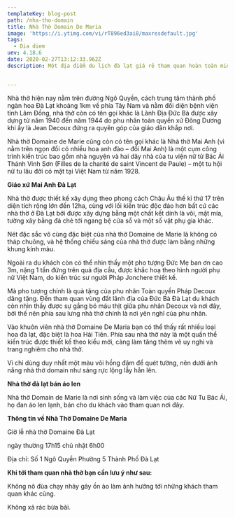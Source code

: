 ```yaml
---
templateKey: blog-post
path: /nha-tho-domain
title: Nhà Thờ Domain De Maria
image: 'https://i.ytimg.com/vi/rT896ed3ai8/maxresdefault.jpg' 
tags:
  - Dia diem
uev: 4.18.6
date: 2020-02-27T13:12:33.962Z
description: Một địa điểm du lịch đà lạt giá rẻ tham quan hoàn toàn miễn phí nhà thờ Domaine De Maria thu hút rất đông du khách gần xa tới tham quan trong bài viết này sẽ giới thiệu để bạn biết về nhà thờ tuyệt đẹp này nhá.


---
```




Nhà thờ hiện nay nằm trên đường Ngô Quyền, cách trung tâm thành phố ngàn hoa Đà Lạt  khoảng 1km về phía Tây Nam và nằm đối diện bệnh viện tỉnh Lâm Đồng, nhà thờ còn có tên gọi khác là Lãnh Địa Đức Bà được xây dựng từ năm 1940 đến năm 1944 do phu nhân toàn quyền xứ Đông Dương  khi ấy là Jean Decoux đứng ra quyên góp của giáo dân khắp nơi.


Nhà thờ Domaine de Marie cũng còn có tên gọi khác là Nhà thờ Mai Anh (vì nằm trên ngọn đồi có nhiều hoa anh đào – đồi Mai Anh) là một cụm công trình kiến trúc bao gồm nhà nguyện và hai dãy nhà của tu viện nữ tử Bác Ái Thánh Vinh Sơn (Filles de la charité de saint Vincent de Paule) – một tu hội nữ tu lâu đời có mặt tại Việt Nam từ năm 1928.

**Giáo xứ Mai Anh Đà Lạt**


Nhà thờ được thiết kế xây dựng theo phong cách Châu Âu thế kỉ thứ 17 trên diện tích rộng lớn đến 12ha, cùng với lối kiến trúc độc đáo hơn bất cứ các nhà thờ ở Đà Lạt bởi được xây dựng bằng một chất kết dính là vôi, mật mía, tường xây bằng đá chẻ tới ngang bệ cửa sổ và một số vật phụ gia khác.

Nét đặc sắc vô cùng đặc biệt của nhà thờ Domaine de Marie là không có tháp chuông, và hệ thống chiếu sáng của nhà thờ được làm bằng những khung kính màu.

Ngoài ra du khách còn có thể nhìn thấy một pho tượng Đức Mẹ ban ơn cao 3m, nặng 1 tấn đứng trên quả địa cầu, được khắc hoạ theo hình người phụ nữ Việt Nam, do kiến trúc sư người Pháp Jonchere thiết kế.


Mà pho tượng chính là quà tặng của phu nhân Toàn quyền Pháp Decoux dâng tặng. Đến tham quan vùng đất lãnh địa của Đức Bà Đà Lạt du khách còn nhìn thấy được sự gắng bó máu thịt giữa phu nhân Decoux và nơi đây, bởi thế nên phía sau lưng nhà thờ chính là nơi yên nghĩ của phu nhân.

Vào khuôn viên nhà thờ Domaine De Maria bạn có thể thấy rất nhiều loại hoa đà lạt, đặc biệt là hoa Hải Tiên. Phía sau nhà thờ này là một quần thể kiến trúc được thiết kế theo kiểu mới, càng làm tăng thêm vẽ uy nghi và trang nghiêm cho nhà thờ.

Vì chỉ dùng duy nhất một màu vôi hồng đậm để quét tường, nên dưới ánh nắng nhà thờ domain như sáng rực lộng lẫy hẳn lên.


**Nhà thờ đà lạt bán áo len**

Nhà thờ Domain de Marie là nơi sinh sống và làm việc của các Nữ Tu Bác Ái, họ đan áo len lạnh, bán cho du khách vào tham quan nơi đây.




**Thông tin về Nhà Thờ Domaine De Maria**

Giờ lễ nhà thờ Domaine Đà Lạt

ngày thường 17h15 chủ nhật 6h00

Địa chỉ:
Số 1 Ngô Quyền Phường 5 Thành Phố Đà Lạt


**Khi tới tham quan nhà thờ bạn cần lưu ý như sau:**

Không nô đùa chạy nhảy gây ồn ào làm ảnh hưởng tới những khách tham quan khác cũng.

Không xả rác bừa bãi.
